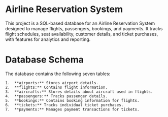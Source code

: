 # Airline Reservation System

This project is a SQL-based database for an Airline Reservation System designed to manage flights, passengers, bookings, and payments. It tracks flight schedules, seat availability, customer details, and ticket purchases, with features for analytics and reporting.

# Database Schema

The database contains the following seven tables:

	1.	**airports:** Stores airport details.
	2.	**flights:** Contains flight information.
	3.	**aircrafts:** Stores details about aircraft used in flights.
	4.	**passengers:** Tracks passenger details.
	5.	**bookings:** Contains booking information for flights.
	6.	**tickets:** Tracks individual ticket purchases.
	7.	**payments:** Manages payment transactions for tickets.